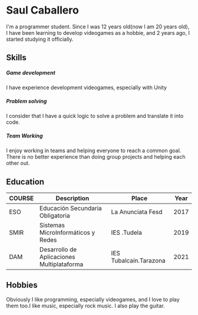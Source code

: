 # Saul Caballero

I'm a programmer student. Since I was 12 years old(now I am 20 years old), I have been learning to develop videogames as a hobbie, and 2 years ago, I started studying it officially. 

## Skills

##### Game development
I have experience development videogames, especially with Unity

##### Problem solving
I consider that I have a quick logic to solve a problem and translate it into code.

##### Team Working
I enjoy working in teams and helping everyone to reach a common goal. There is no better experience than doing group projects and helping each other out.

## Education
| COURSE | Description | Place | Year |
| ----------- | ----------- | ----------- | ----------- |
| ESO | Educación Secundaria Obligatoria | La Anunciata Fesd | 2017 |
| SMIR | Sistemas MicroInformáticos y Redes | IES .Tudela | 2019 |
| DAM | Desarrollo de Aplicaciones Multiplataforma | IES Tubalcaín.Tarazona| 2021 |

## Hobbies
Obviously I like programming, especially videogames, and I love to play them too.I like music, especially rock music. I also play the guitar.
